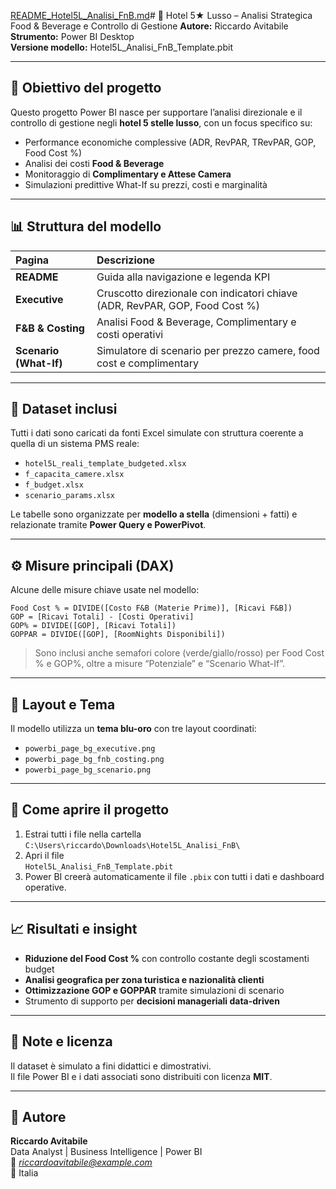 [README_Hotel5L_Analisi_FnB.md](https://github.com/user-attachments/files/23277452/README_Hotel5L_Analisi_FnB.md)# 🏨 Hotel 5★ Lusso – Analisi Strategica Food & Beverage e Controllo di Gestione
**Autore:** Riccardo Avitabile  
**Strumento:** Power BI Desktop  
**Versione modello:** Hotel5L_Analisi_FnB_Template.pbit  

---

## 🎯 Obiettivo del progetto
Questo progetto Power BI nasce per supportare l’analisi direzionale e il controllo di gestione negli **hotel 5 stelle lusso**, con un focus specifico su:

- Performance economiche complessive (ADR, RevPAR, TRevPAR, GOP, Food Cost %)
- Analisi dei costi **Food & Beverage**
- Monitoraggio di **Complimentary e Attese Camera**
- Simulazioni predittive What-If su prezzi, costi e marginalità

---

## 📊 Struttura del modello

| Pagina | Descrizione |
|:-------|:-------------|
| **README** | Guida alla navigazione e legenda KPI |
| **Executive** | Cruscotto direzionale con indicatori chiave (ADR, RevPAR, GOP, Food Cost %) |
| **F&B & Costing** | Analisi Food & Beverage, Complimentary e costi operativi |
| **Scenario (What-If)** | Simulatore di scenario per prezzo camere, food cost e complimentary |

---

## 📂 Dataset inclusi
Tutti i dati sono caricati da fonti Excel simulate con struttura coerente a quella di un sistema PMS reale:

- `hotel5L_reali_template_budgeted.xlsx`  
- `f_capacita_camere.xlsx`  
- `f_budget.xlsx`  
- `scenario_params.xlsx`  

Le tabelle sono organizzate per **modello a stella** (dimensioni + fatti) e relazionate tramite **Power Query e PowerPivot**.

---

## ⚙️ Misure principali (DAX)
Alcune delle misure chiave usate nel modello:

```DAX
Food Cost % = DIVIDE([Costo F&B (Materie Prime)], [Ricavi F&B])
GOP = [Ricavi Totali] - [Costi Operativi]
GOP% = DIVIDE([GOP], [Ricavi Totali])
GOPPAR = DIVIDE([GOP], [RoomNights Disponibili])
```

> Sono inclusi anche semafori colore (verde/giallo/rosso) per Food Cost % e GOP%, oltre a misure “Potenziale” e “Scenario What-If”.

---

## 🎨 Layout e Tema
Il modello utilizza un **tema blu-oro** con tre layout coordinati:

- `powerbi_page_bg_executive.png`
- `powerbi_page_bg_fnb_costing.png`
- `powerbi_page_bg_scenario.png`

---

## 🚀 Come aprire il progetto
1. Estrai tutti i file nella cartella  
   `C:\Users\riccardo\Downloads\Hotel5L_Analisi_FnB\`
2. Apri il file  
   `Hotel5L_Analisi_FnB_Template.pbit`  
3. Power BI creerà automaticamente il file `.pbix` con tutti i dati e dashboard operative.

---

## 📈 Risultati e insight
- **Riduzione del Food Cost %** con controllo costante degli scostamenti budget
- **Analisi geografica per zona turistica e nazionalità clienti**
- **Ottimizzazione GOP e GOPPAR** tramite simulazioni di scenario
- Strumento di supporto per **decisioni manageriali data-driven**

---

## 🧾 Note e licenza
Il dataset è simulato a fini didattici e dimostrativi.  
Il file Power BI e i dati associati sono distribuiti con licenza **MIT**.

---

## 👤 Autore
**Riccardo Avitabile**  
Data Analyst | Business Intelligence | Power BI  
📧 *riccardoavitabile@example.com*  
📍 Italia  

